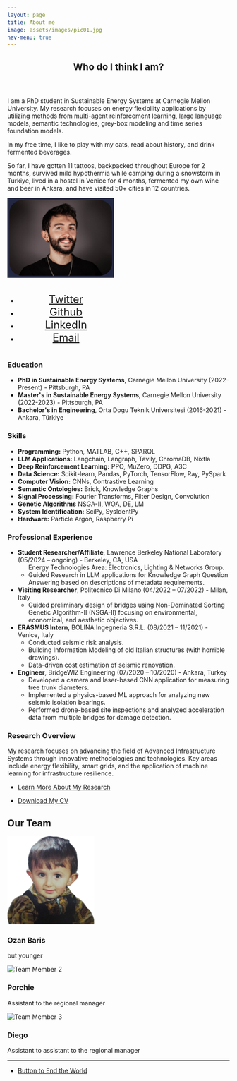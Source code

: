 ```yaml
---
layout: page
title: About me
image: assets/images/pic01.jpg
nav-menu: true
---
```


<!-- Main -->
<div id="main" class="alt">

<!-- One -->
<section id="one">
    <div class="inner">
        <header class="major">
            <h1>Who do I think I am?</h1>
        </header>
        <div class="row">
            <div class="6u 12u$(small)">
                <!-- Content -->
		<p>I am a PhD student in Sustainable Energy Systems at Carnegie Mellon University. My research focuses on energy flexibility applications by utilizing methods from multi-agent reinforcement learning, large language models, semantic technologies, grey-box modeling and time series foundation models.</p>
		<p>In my free time, I like to play with my cats, read about history, and drink fermented beverages.</p>
		<p>So far, I have gotten 11 tattoos, backpacked throughout Europe for 2 months, survived mild hypothermia while camping during a snowstorm in Turkiye, lived in a hostel in Venice for 4 months, fermented my own wine and beer in Ankara, and have visited 50+ cities in 12 countries.</p>
                <!-- Additional content here -->
        </div>
        <div class="6u$ 12u$(small)" style="width: 100%; max-width: calc(50% - 10px); display: flex; flex-direction: column; align-items: flex-end;">
            <!-- Place your image here -->
            <img src="assets/images/directory_pic1.png" alt="A descriptive alternative text" style="width: 600px; height: auto; margin-bottom: 20px;">
            <!-- Social Icons -->
	    <div style="width: 100%; text-align: center;">
	        <ul class="icons">
	        <li><a href="https://twitter.com/ozanbarism" class="icon fa-twitter" style="font-size: 24px; padding: 10px 20px;"><span class="label">Twitter</span></a></li>
	        <li><a href="https://github.com/ozanbarism" class="icon fa-github" style="font-size: 24px; padding: 10px 20px;"><span class="label">Github</span></a></li>
	        <li><a href="https://www.linkedin.com/in/ozanbarismulayim" class="icon fa-linkedin" style="font-size: 24px; padding: 10px 20px;"><span class="label">LinkedIn</span></a></li>
	        <li><a href="mailto:omulayim@andrew.cmu.edu" class="icon fa-envelope" style="font-size: 24px; padding: 10px 20px;"><span class="label">Email</span></a></li>
	    </ul>
	</div>
        </div>
<div class="row">
	<div class="6u 12u$(small)">
	    <h3>Education</h3>
	    <ul>
		    <li><strong>PhD in Sustainable Energy Systems</strong>, Carnegie Mellon University (2022-Present) - Pittsburgh, PA</li>
		    <li><strong>Master's in Sustainable Energy Systems</strong>, Carnegie Mellon University (2022-2023) - Pittsburgh, PA</li>
		    <li><strong>Bachelor's in Engineering</strong>, Orta Dogu Teknik Universitesi (2016-2021) - Ankara, Türkiye</li>
	        <!-- Add more <li> elements for each institution you attended -->
	    </ul>
	</div>
	<div class="6u$ 12u$(small)">
		<h3>Skills</h3>
		<ul>
		    <li><strong>Programming:</strong> Python, MATLAB, C++, SPARQL</li>
		    <li><strong>LLM Applications:</strong> Langchain, Langraph, Tavily, ChromaDB, Nixtla</li>
		    <li><strong>Deep Reinforcement Learning:</strong> PPO, MuZero, DDPG, A3C</li>
		    <li><strong>Data Science:</strong> Scikit-learn, Pandas, PyTorch, TensorFlow, Ray, PySpark</li>
		    <li><strong>Computer Vision:</strong> CNNs, Contrastive Learning</li>
		    <li><strong>Semantic Ontologies:</strong> Brick, Knowledge Graphs</li>
		    <li><strong>Signal Processing:</strong> Fourier Transforms, Filter Design, Convolution</li>
		    <li><strong>Genetic Algorithms</strong> NSGA-II, WOA, DE, LM </li>
		    <li><strong>System Identification:</strong> SciPy, SysIdentPy</li>
		    <li><strong>Hardware:</strong> Particle Argon, Raspberry Pi</li>
		</ul>
	</div>
	<!-- Break -->
	<div class="12u 12u$(medium)">
		<h3>Professional Experience</h3>
		<ul>
		    <li><strong>Student Researcher/Affiliate</strong>, Lawrence Berkeley National Laboratory (05/2024 – ongoing) - Berkeley, CA, USA
		        <ul>
		            Energy Technologies Area: Electronics, Lighting & Networks Group.
			    <li> Guided Research in LLM applications for Knowledge Graph Question Answering based on descriptions of metadata requirements. </li>
		        </ul>
		    </li>
		    <li><strong>Visiting Researcher</strong>, Politecnico Di Milano (04/2022 – 07/2022) - Milan, Italy
		        <ul>
		            <li>Guided preliminary design of bridges using Non-Dominated Sorting Genetic Algorithm-II (NSGA-II) focusing on environmental, economical, and aesthetic objectives.</li>
		        </ul>
		    </li>
			<li><strong>ERASMUS Intern</strong>, BOLINA Ingegneria S.R.L. (08/2021 – 11/2021) - Venice, Italy
			    <ul>
				<li>Conducted seismic risk analysis.</li>
				<li>Building Information Modeling of old Italian structures (with horrible drawings).</li>
				<li>Data-driven cost estimation of seismic renovation.</li>
			    </ul>
		    </li>
		    <li><strong>Engineer</strong>, BridgeWIZ Engineering (07/2020 – 10/2020) - Ankara, Turkey
		        <ul>
		            <li>Developed a camera and laser-based CNN application for measuring tree trunk diameters.</li>
		            <li>Implemented a physics-based ML approach for analyzing new seismic isolation bearings.</li>
		            <li>Performed drone-based site inspections and analyzed acceleration data from multiple bridges for damage detection.</li>
		        </ul>
		    </li>
		</ul>
	</div>
</div>
<!-- Research Section -->
<div class="12u 12u$(medium)">
    <h3>Research Overview</h3>
    <p>My research focuses on advancing the field of Advanced Infrastructure Systems through innovative methodologies and technologies. Key areas include energy flexibility, smart grids, and the application of machine learning for infrastructure resilience.</p>
    <!-- Button to detailed Research page -->
    <ul class="actions">
        <li><a href="https://www.ozanbaris.org/2-generic.html" class="button">Learn More About My Research</a></li>
    </ul>
<ul class="actions">
    <li><a href="assets/images/Ozan-Baris-Mulayim-CV.pdf" class="button" download><i class="fa fa-download"></i> Download My CV</a></li>
</ul>
</div>



<section id="team">
    <h2>Our Team</h2>
    <div class="row">
        <div class="4u 12u$(small)">
            <img src="assets/images/me.png" alt="Team Member 1" style="height: 200px; width: auto; object-fit: cover;">
            <h3>Ozan Baris</h3>
            <p>but younger</p>
        </div>
        <div class="4u 12u$(small)">
            <img src="assets/images/porchie.png" alt="Team Member 2" style="height: 200px; width: auto; object-fit: cover;">
            <h3>Porchie</h3>
            <p>Assistant to the regional manager</p>
        </div>
        <div class="4u$ 12u$(small)">
            <img src="assets/images/diego.png" alt="Team Member 3" style="height: 200px; width: auto; object-fit: cover;">
            <h3>Diego</h3>
            <p>Assistant to assistant to the regional manager</p>
        </div>
    </div>
</section>

<hr class="major" />
<ul class="actions">
    <li><a href="#" class="button special" id="endWorldButton">Button to End the World</a></li>
</ul>
<div id="message"></div>

<script>
document.getElementById("endWorldButton").addEventListener("click", function(event) {
    event.preventDefault(); // Prevents the default action of the anchor tag
    document.getElementById("message").innerText = "The process started. Estimated remaining time: 153 years.";
});
</script>

</div>
